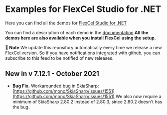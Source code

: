 ﻿# Examples for FlexCel Studio for .NET

Here you can find all the demos for [FlexCel Studio for .NET](http://www.tmssoftware.com/site/flexcelnet.asp)

You can find a description of each demo in the [documentation](https://doc.tmssoftware.com/flexcel/net/index.html)
**All the demos here are also available when you install FlexCel using the setup.**

**:book: Note** We update this repository automatically every time we release a new FlexCel version. So if you have notifications integrated with github, you can subscribe to this feed to be notified of new releases.


## New in v 7.12.1 - October 2021


- **Bug Fix.** Workarounded bug in SkiaSharp: [https://github.com/mono/SkiaSharp/issues/1551](https://github.com/mono/SkiaSharp/issues/1551)
We also now require a minimum of SkiaSharp 2.80.2 instead of 2.80.3, since 2.80.2 doesn't has the bug.

